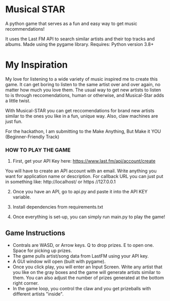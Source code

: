 # Musical STAR
A python game that serves as a fun and easy way to get music recommendations!


It uses the Last FM API to search similar artists and their top tracks and albums.
Made using the pygame library.
Requires: Python version 3.8+

# My Inspiration
My love for listening to a wide variety of music inspired me to create this game. It can get
boring to listen to the same artist over and over again, no matter how much you love them.
The usual way to get new artists to listen to is through reccomendations, human or otherwise,
and Musical-Star adds a little twist.

With Musical-STAR you can get reccomendations for brand new artists similar to the ones you
like in a fun, unique way. Also, claw machines are just fun.

For the hackathon, I am submitting to the Make Anything, But Make it YOU (Beginner-Friendly Track)

### HOW TO PLAY THE GAME

1. First, get your API Key here: https://www.last.fm/api/account/create

You will have to create an API account with an email.
Write anything you want for application name or description.
For callback URL you can just put in something like: http://localhost/ or https //127.0.0.1

2. Once you have an API, go to api.py and paste it into the API KEY variable.

3. Install dependencies from requirements.txt

4. Once everything is set-up, you can simply run main.py to play the game!
   
## Game Instructions

- Contrals are WASD, or Arrow keys. Q to drop prizes. E to open one. Space for picking up prizes.
- The game pulls artist/song data from LastFM using your API key.
- A GUI window will open (built with pygame).
- Once you click play, you will enter an Input Screen. Write any artist that you like
on the gray boxes and the game will generate artists similar to them. You can also
adjust the number of prizes generated at the bottom right corner.
- In the game loop, you control the claw and you get prizeballs with different artists "inside".
